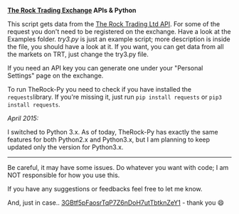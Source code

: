 **[The Rock Trading Exchange](https://www.therocktrading.com/referral/80) APIs & Python**

This script gets data from the [The Rock Trading Ltd API](https://www.therocktrading.com/en/pages/api). For some of the request you don't need to be registered on the exchange. 
Have a look at the Examples folder. *try3.py* is just an example script; more description is inside the file, you should have a look at it. 
If you want, you can get data from all the markets on TRT, just change the try3.py file. 

If you need an API key you can generate one under your "Personal Settings" page on the exchange. 

To run TheRock-Py you need to check if you have installed the `requests`library. If you're missing it, just run `pip install requests` or `pip3 install requests`.


*April 2015:*

I switched to Python 3.x. As of today, TheRock-Py has exactly the same features for both Python2.x and Python3.x, but I am planning to keep updated only the version for Python3.x. 
 




--------

Be careful, it may have some issues. Do whatever you want with code; I am NOT responsible for how you use this.

If you have any suggestions or feedbacks feel free to let me know. 


And, just in case.. [3GBtf5pFaosrTqP7Z6nDoH7utTbtknZeY1](https://greenaddress.it/pay/GAueErTU5syjj2xyJwtj3pnAfUr5j/) - thank you :smile: